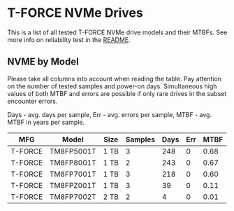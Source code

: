 T-FORCE NVMe Drives
===================

This is a list of all tested T-FORCE NVMe drive models and their MTBFs. See more
info on reliability test in the [README](https://github.com/linuxhw/SMART).

NVME by Model
------------

Please take all columns into account when reading the table. Pay attention on the
number of tested samples and power-on days. Simultaneous high values of both MTBF
and errors are possible if only rare drives in the subset encounter errors.

Days - avg. days per sample,
Err  - avg. errors per sample,
MTBF - avg. MTBF in years per sample.

| MFG       | Model              | Size   | Samples | Days  | Err   | MTBF |
|-----------|--------------------|--------|---------|-------|-------|------|
| T-FORCE   | TM8FP5001T         | 1 TB   | 3       | 248   | 0     | 0.68   |
| T-FORCE   | TM8FP8001T         | 1 TB   | 2       | 243   | 0     | 0.67   |
| T-FORCE   | TM8FP7001T         | 1 TB   | 3       | 218   | 0     | 0.60   |
| T-FORCE   | TM8FPZ001T         | 1 TB   | 3       | 39    | 0     | 0.11   |
| T-FORCE   | TM8FP7002T         | 2 TB   | 2       | 4     | 0     | 0.01   |
